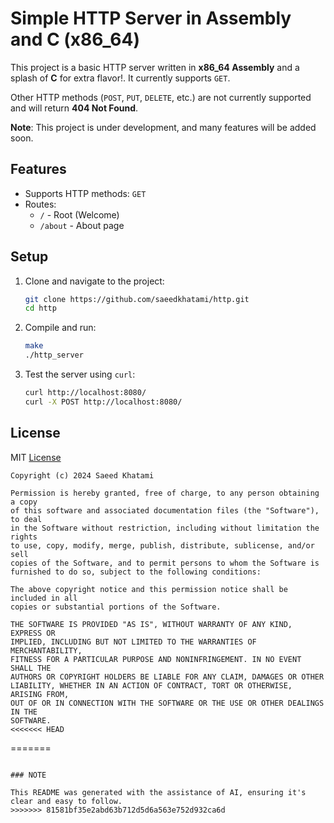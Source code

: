 # Simple HTTP Server in Assembly and C (x86_64)

This project is a basic HTTP server written in **x86_64 Assembly** and a splash of **C** for extra flavor!. It currently supports `GET`.

Other HTTP methods (`POST`, `PUT`, `DELETE`, etc.) are not currently supported and will return **404 Not Found**.

**Note**: This project is under development, and many features will be added soon.

## Features

- Supports HTTP methods: `GET`
- Routes:
  - `/` - Root (Welcome)
  - `/about` - About page

## Setup

1. Clone and navigate to the project:
    ```bash
    git clone https://github.com/saeedkhatami/http.git
    cd http
    ```

2. Compile and run:
    ```bash
    make
    ./http_server
    ```

3. Test the server using `curl`:
    ```bash
    curl http://localhost:8080/
    curl -X POST http://localhost:8080/
    ```

## License

MIT [License](LICENSE)

```text
Copyright (c) 2024 Saeed Khatami

Permission is hereby granted, free of charge, to any person obtaining a copy
of this software and associated documentation files (the "Software"), to deal
in the Software without restriction, including without limitation the rights
to use, copy, modify, merge, publish, distribute, sublicense, and/or sell
copies of the Software, and to permit persons to whom the Software is
furnished to do so, subject to the following conditions:

The above copyright notice and this permission notice shall be included in all
copies or substantial portions of the Software.

THE SOFTWARE IS PROVIDED "AS IS", WITHOUT WARRANTY OF ANY KIND, EXPRESS OR
IMPLIED, INCLUDING BUT NOT LIMITED TO THE WARRANTIES OF MERCHANTABILITY,
FITNESS FOR A PARTICULAR PURPOSE AND NONINFRINGEMENT. IN NO EVENT SHALL THE
AUTHORS OR COPYRIGHT HOLDERS BE LIABLE FOR ANY CLAIM, DAMAGES OR OTHER
LIABILITY, WHETHER IN AN ACTION OF CONTRACT, TORT OR OTHERWISE, ARISING FROM,
OUT OF OR IN CONNECTION WITH THE SOFTWARE OR THE USE OR OTHER DEALINGS IN THE
SOFTWARE.
<<<<<<< HEAD
```
=======
```

### NOTE

This README was generated with the assistance of AI, ensuring it's clear and easy to follow.
>>>>>>> 81581bf35e2abd63b712d5d6a563e752d932ca6d
